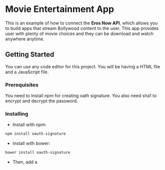 # Movie Entertainment App
This is an example of how to connect the __Eros Now API__, which allows you to build apps that stream Bollywood content to the user. This app provides user with plenty of movie choices and they can be download and watch anywhere anytime.

## Getting Started
You can use any code editor for this project. You will be having a HTML file and a JavaScript file.

### Prerequisites
You need to Install npm for creating oath signature. You also need sha1 to encrypt and decrypt the password.

### Installing
* Install with npm:
```sh
npm install oauth-signature
```
* Install with bower:
```sh
bower install oauth-signature
```
* Then, add a <script> to your index.html:
```html
<script src="/bower_components/oauth-signature/dist/oauth-signature.js"></script>
```
### Usage

* To generate the OAuth signature call the following method:
```sh
oauthSignature.generate(httpMethod, url, parameters, consumerSecret, tokenSecret, options)
```
* tokenSecret is optional
* options is optional
* The default options parameter is as follows:
```javascript
var options = {
    encodeSignature: true // will encode the signature following the RFC 3986 Spec by default
}
```

### Example

The following is an example on how to generate the signature for the reference sample as defined in
* http://oauth.net/core/1.0a/#rfc.section.A.5.1
* http://oauth.net/core/1.0a/#rfc.section.A.5.2
```javascript
var httpMethod = 'GET',
    url = 'http://photos.example.net/photos',
    parameters = {
        oauth_consumer_key : 'dpf43f3p2l4k3l03',
        oauth_token : 'nnch734d00sl2jdk',
        oauth_nonce : 'kllo9940pd9333jh',
        oauth_timestamp : '1191242096',
        oauth_signature_method : 'HMAC-SHA1',
        oauth_version : '1.0',
        file : 'vacation.jpg',
        size : 'original'
    },
    consumerSecret = 'kd94hf93k423kf44',
    tokenSecret = 'pfkkdhi9sl3r4s00',
    // generates a RFC 3986 encoded, BASE64 encoded HMAC-SHA1 hash
    encodedSignature = oauthSignature.generate(httpMethod, url, parameters, consumerSecret, tokenSecret),
    // generates a BASE64 encode HMAC-SHA1 hash
    signature = oauthSignature.generate(httpMethod, url, parameters, consumerSecret, tokenSecret,
        { encodeSignature: false});
```
The encodedSignature variable will contain the RFC 3986 encoded, BASE64 encoded HMAC-SHA1 hash, ready to be used as a query parameter in a request: tR3%2BTy81lMeYAr%2FFid0kMTYa%2FWM%3D.
The signature variable will contain the BASE64 HMAC-SHA1 hash, without encoding: tR3+Ty81lMeYAr/Fid0kMTYa/WM=.

### Running the tests

While you run this program, you need to give the valid user id and password to login and access the users profile and continue watching.

